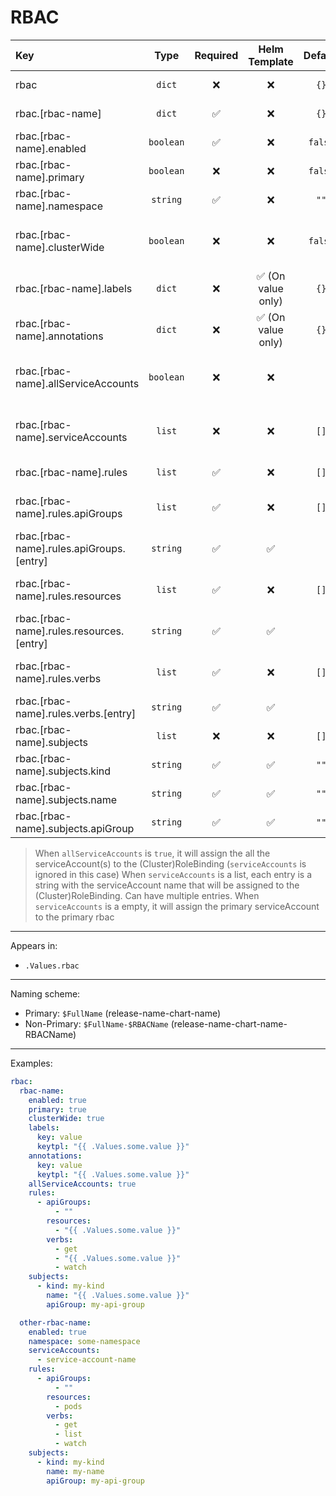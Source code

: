 # RBAC

| Key                                      |   Type    | Required |   Helm Template    | Default | Description                                                               |
| :--------------------------------------- | :-------: | :------: | :----------------: | :-----: | :------------------------------------------------------------------------ |
| rbac                                     |  `dict`   |    ❌    |         ❌         |  `{}`   | Define the rbac as dicts                                                  |
| rbac.[rbac-name]                         |  `dict`   |    ✅    |         ❌         |  `{}`   | Holds rbac definition                                                     |
| rbac.[rbac-name].enabled                 | `boolean` |    ✅    |         ❌         | `false` | Enables or Disables the rbac                                              |
| rbac.[rbac-name].primary                 | `boolean` |    ❌    |         ❌         | `false` | Sets the rbac as primary                                                  |
| rbac.[rbac-name].namespace               | `string`  |    ✅    |         ❌         |  `""`   | Sets the namespace for the rbac                                           |
| rbac.[rbac-name].clusterWide             | `boolean` |    ❌    |         ❌         | `false` | Sets the rbac as cluster wide (ClusterRole, ClusterRoleBinding)           |
| rbac.[rbac-name].labels                  |  `dict`   |    ❌    | ✅ (On value only) |  `{}`   | Additional labels for rbac                                                |
| rbac.[rbac-name].annotations             |  `dict`   |    ❌    | ✅ (On value only) |  `{}`   | Additional annotations for rbac                                           |
| rbac.[rbac-name].allServiceAccounts      | `boolean` |    ❌    |         ❌         |         | Whether to assign all service accounts or not to the (Cluster)RoleBinding |
| rbac.[rbac-name].serviceAccounts         |  `list`   |    ❌    |         ❌         |  `[]`   | Define the service account(s) to assign the (Cluster)RoleBinding          |
| rbac.[rbac-name].rules                   |  `list`   |    ✅    |         ❌         |  `[]`   | Define the `rules` for the (Cluster)Role                                  |
| rbac.[rbac-name].rules.apiGroups         |  `list`   |    ✅    |         ❌         |  `[]`   | Define the `apiGroups` list for the `rules` for the (Cluster)Role         |
| rbac.[rbac-name].rules.apiGroups.[entry] | `string`  |    ✅    |         ✅         |         | Entry of the `apiGroups`                                                  |
| rbac.[rbac-name].rules.resources         |  `list`   |    ✅    |         ❌         |  `[]`   | Define the `resources` list for the `rules` for the (Cluster)Role         |
| rbac.[rbac-name].rules.resources.[entry] | `string`  |    ✅    |         ✅         |         | Entry of the `resources`                                                  |
| rbac.[rbac-name].rules.verbs             |  `list`   |    ✅    |         ❌         |  `[]`   | Define the `verbs` list for the `rules` for the (Cluster)Role             |
| rbac.[rbac-name].rules.verbs.[entry]     | `string`  |    ✅    |         ✅         |         | Entry of the `verbs`                                                      |
| rbac.[rbac-name].subjects                |  `list`   |    ❌    |         ❌         |  `[]`   | Define `subjects` for (Cluster)RoleBinding                                |
| rbac.[rbac-name].subjects.kind           | `string`  |    ✅    |         ✅         |  `""`   | Define the `kind` of `subjects` entry                                     |
| rbac.[rbac-name].subjects.name           | `string`  |    ✅    |         ✅         |  `""`   | Define the `name` of `subjects` entry                                     |
| rbac.[rbac-name].subjects.apiGroup       | `string`  |    ✅    |         ✅         |  `""`   | Define the `apiGroup` of `subjects` entry                                 |

> When `allServiceAccounts` is `true`, it will assign the all the serviceAccount(s) to the (Cluster)RoleBinding (`serviceAccounts` is ignored in this case)
> When `serviceAccounts` is a list, each entry is a string with the serviceAccount name that will be assigned to the (Cluster)RoleBinding. Can have multiple entries.
> When `serviceAccounts` is a empty, it will assign the primary serviceAccount to the primary rbac

---

Appears in:

- `.Values.rbac`

---

Naming scheme:

- Primary: `$FullName` (release-name-chart-name)
- Non-Primary: `$FullName-$RBACName` (release-name-chart-name-RBACName)

---

Examples:

```yaml
rbac:
  rbac-name:
    enabled: true
    primary: true
    clusterWide: true
    labels:
      key: value
      keytpl: "{{ .Values.some.value }}"
    annotations:
      key: value
      keytpl: "{{ .Values.some.value }}"
    allServiceAccounts: true
    rules:
      - apiGroups:
          - ""
        resources:
          - "{{ .Values.some.value }}"
        verbs:
          - get
          - "{{ .Values.some.value }}"
          - watch
    subjects:
      - kind: my-kind
        name: "{{ .Values.some.value }}"
        apiGroup: my-api-group

  other-rbac-name:
    enabled: true
    namespace: some-namespace
    serviceAccounts:
      - service-account-name
    rules:
      - apiGroups:
          - ""
        resources:
          - pods
        verbs:
          - get
          - list
          - watch
    subjects:
      - kind: my-kind
        name: my-name
        apiGroup: my-api-group
```
